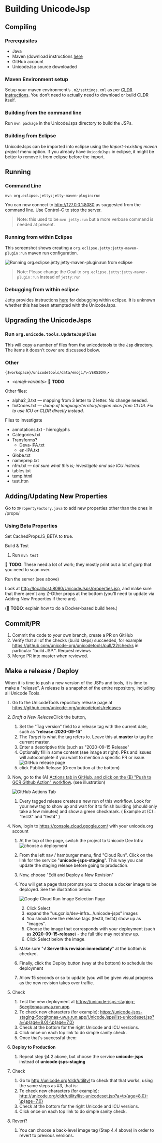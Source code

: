 # Building UnicodeJsp

## Compiling
### Prerequisites
- Java
- Maven (download instructions [here](http://cldr.unicode.org/development/maven#TOC-Installing-Maven)
- GitHub account
- UnicodeJsp source downloaded

### Maven Environment setup

Setup your maven environment’s `.m2/settings.xml` as per
[CLDR instructions](http://cldr.unicode.org/development/maven#TOC-Getting-Started---GitHub-token). You don’t
need to actually need to download or build CLDR itself.

### Building from the command line

Run `mvn package` in the UnicodeJsps directory to build the JSPs.

### Building from Eclipse

UnicodeJsps can be imported into eclipse using the _Import->existing maven project_ menu option.
If you already have `UnicodeJsps` in eclipse, it might be better to remove it from eclipse before the import.

## Running

### Command Line

```shell
mvn org.eclipse.jetty:jetty-maven-plugin:run
```

You can now connect to <http://127.0.0.1:8080> as suggested from the command line.
Use Control-C to stop the server.

> Note: this used to be `mvn jetty:run` but a more verbose command is needed at present.

### Running from within Eclipse

This screenshot shows creating a `org.eclipse.jetty:jetty-maven-plugin:run` maven run configuration.

![Running org.eclipse.jetty:jetty-maven-plugin:run from eclipse](eclipse-jetty-run.png)

> Note: Please change the Goal to `org.eclipse.jetty:jetty-maven-plugin:run` instead of `jetty:run`

### Debugging from within eclipse

Jetty provides instructions [here](https://www.eclipse.org/jetty/documentation/jetty-9/index.html#debugging-with-eclipse) for debugging
within eclipse.  It is unknown whether this has been attempted with the UnicodeJsps.

## Upgrading the UnicodeJsps

### Run `org.unicode.tools.UpdateJspFiles`

This will copy a number of files from the unicodetools to the Jsp directory.
The items it doesn't cover are discussed below.

### Other

`{$workspace}/unicodetools/data/emoji/\<VERSION\>`

*   *\<emoji-variants\>* :construction: **TODO**

Other files:

*   alpha2_3.txt — mapping from 3 letter to 2 letter. No change needed.
*   fixCodes.txt — *dump of language/territory/region alias from CLDR. Fix to use
    ICU or CLDR directly instead.*

Files to investigate

*   annotations.txt - hieroglyphs
*   Categories.txt
*   Transforms?
    *   Deva-IPA.txt
    *   en-IPA.txt
*   Globe.txt
*   nameprep.txt
*   nfm.txt — *not sure what this is; investigate and use ICU instead.*
*   tables.txt
*   temp.html
*   test.htm

## Adding/Updating New Properties

Go to `XPropertyFactory.java` to add new properties other than the ones in /props/
### Using Beta Properties

Set CachedProps.IS_BETA to true.

Build & Test

1.  Run `mvn test`

:construction: **TODO**: These need a lot of work; they mostly print out a lot of gorp that you
need to scan over.

Run the server (see above)

Look at <http://localhost:8080/UnicodeJsps/properties.jsp>, and make sure that
there aren't any Z-Other props at the bottom (you'll need to update via Adding
New Properties if there are).

(:construction: **TODO**: explain how to do a Docker-based build here.)

## Commit/PR

1.  Commit the code to your own branch, create a PR on GitHub
2.  Verify that all of the checks (build steps) succeeded, for example
    <https://github.com/unicode-org/unicodetools/pull/22/checks> in particular
    "build JSP.". Request reviews
3.  Merge PR into master when reviewed.

## Make a release / Deploy

When it is time to push a new version of the JSPs and tools, it is time to make
a "release". A release is a snapshot of the entire repository, including all
Unicode Tools.

1.  Go to the UnicodeTools repository release page at
    <https://github.com/unicode-org/unicodetools/releases>
2.  *Draft a New Release*Click the button,
    1.  Set the "Tag version" field to a release tag with the current date, such
        as "**release-2020-09-15**"
    2.  The *Target* is what the tag refers to. Leave this at **master** to tag
        the current master.
    3.  Enter a descriptive title (such as "2020-09-15 Release"
    4.  Optionally fill in some content (see image at right). PRs and issues
        will autocomplete if you want to mention a specific PR or issue.\
        ![GitHub release page](CLDR-14145-makerelease.png)
    5.  click Publish Release (Green button at the bottom)
3.  Now, go to the (A) [ Actions tab in GitHub, and click on the (B) "Push to
    GCR Github Action"
    workflow](https://github.com/unicode-org/unicodetools/actions?query=workflow%3A%22Push+to+GCR+Github+Action%22).
    (see illustration)

    ![GitHub Actions Tab](CLDR-14145-process.png)

    1.  Every tagged release creates a new run of this workflow. Look for your
        new tag to show up and wait for it to finish building (should only take
        a few minutes) and show a green checkmark. ( Example at (C) : "test3"
        and "test4" )
4.  Now, login to https://console.cloud.google.com/ with your unicode.org
    account
    1.  At the top of the page, switch the project to Unicode Dev Infra\
        ![choose a deployment](chooseimage.png)
    2.  From the left nav / hamburger menu, find "Cloud Run".
        Click on the link for the service "**unicode-jsps-staging**". This way
        you can update the staging release before going to production.
    3.  Now, choose "Edit and Deploy a New Revision"
    4.  You will get a page that prompts you to choose a docker image to be
        deployed. See the illustration below.

        ![Google Cloud Run Image Selection Page](CLDR-14145-processb.png)

        2.  Click Select
        3.  expand the "us.gcr.io/dev-infra…/unicode-jsps" images
        4.  You should see the release tags (test3, test4) show up as "images".
        5.  Choose the image that corresponds with your deployment (such as
            **2020-09-15-release**) - the full title may not show up.
        6.  Click Select below the image.
    5.  Make sure "**√ Serve this revision immediately**" at the bottom is
        checked.
    6.  Finally, click the Deploy button (way at the bottom) to schedule the
        deployment
    7.  Allow 15 seconds or so to update (you will be given visual progress as
        the new revision takes over traffic.
5.  Check
    1.  Test the new deployment at
        <https://unicode-jsps-staging-5ocgitonaa-uw.a.run.app>
    2.  To check new characters (for example):
        <https://unicode-jsps-staging-5ocgitonaa-uw.a.run.app/UnicodeJsps/list-unicodeset.jsp?a=\p{age=8.0}-\p{age=7.0}>
    3.  Check at the bottom for the right Unicode and ICU versions.
    4.  Click once on each top link to do simple sanity check.
    5.  Once that's successful then:
6.  **Deploy to Production**
    1.  Repeat step §4.2 above, but choose the service **unicode-jsps** instead
        of **unicode-jsps-staging**.
7.  Check
    1.  Go to <http://unicode.org/cldr/utility/> to check that that works, using
        the same steps as #3, that is:
    2.  To check new characters (for example):
        <http://unicode.org/cldr/utility/list-unicodeset.jsp?a=\p{age=8.0}-\p{age=7.0}>
    3.  Check at the bottom for the right Unicode and ICU versions.
    4.  Click once on each top link to do simple sanity check.
8.  Revert?
    1.  You can choose a back-level image tag (Step 4.4 above) in order to
        revert to previous versions.
